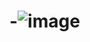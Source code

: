 # -![image](https://github.com/Akuamu00/Portfolio/assets/145047456/ef52687c-881b-425a-9249-20e7a4c5ad75)
